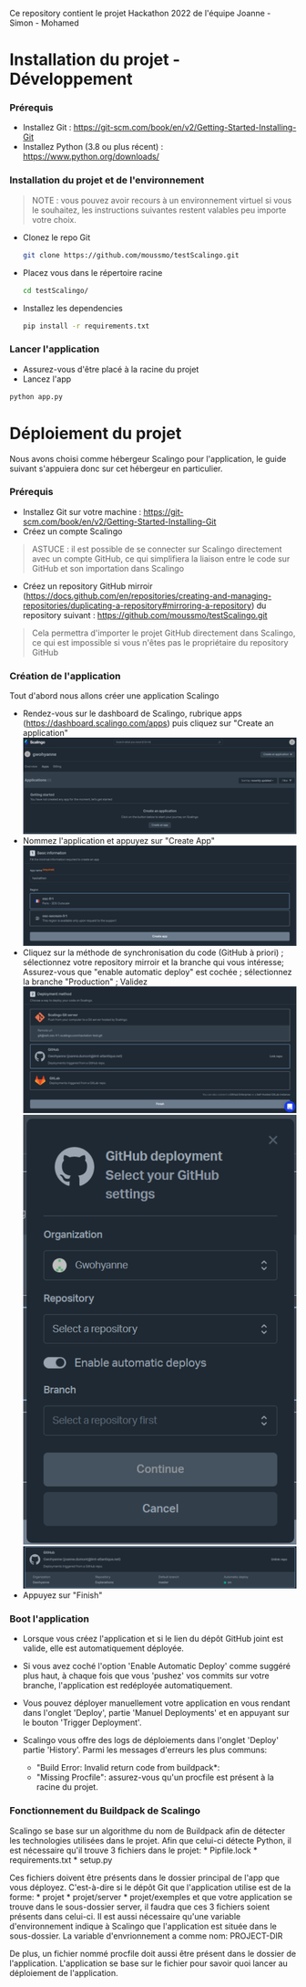 Ce repository contient le projet Hackathon 2022 de l'équipe Joanne - Simon - Mohamed

# Installation du projet - Développement

### Prérequis

* Installez Git : https://git-scm.com/book/en/v2/Getting-Started-Installing-Git
* Installez Python (3.8 ou plus récent) : https://www.python.org/downloads/

### Installation du projet et de l'environnement

> NOTE : vous pouvez avoir recours à un environnement virtuel si vous le souhaitez, les instructions suivantes restent valables peu importe votre choix.
* Clonez le repo Git 
   ```sh
   git clone https://github.com/moussmo/testScalingo.git
   ```
* Placez vous dans le répertoire racine
   ```sh
   cd testScalingo/
   ```
* Installez les dependencies
   ```sh
   pip install -r requirements.txt
   ```

   
### Lancer l'application

* Assurez-vous d'être placé à la racine du projet
* Lancez l'app
```sh
python app.py
```

# Déploiement du projet

Nous avons choisi comme hébergeur Scalingo pour l'application, le guide suivant s'appuiera donc sur cet hébergeur en particulier.

### Prérequis

* Installez Git sur votre machine : https://git-scm.com/book/en/v2/Getting-Started-Installing-Git
* Créez un compte Scalingo
> ASTUCE : il est possible de se connecter sur Scalingo directement avec un compte GitHub, ce qui simplifiera la liaison entre le code sur GitHub et son importation dans Scalingo
* Créez un repository GitHub mirroir (https://docs.github.com/en/repositories/creating-and-managing-repositories/duplicating-a-repository#mirroring-a-repository) du repository suivant : https://github.com/moussmo/testScalingo.git
> Cela permettra d'importer le projet GitHub directement dans Scalingo, ce qui est impossible si vous n'êtes pas le propriétaire du repository GitHub

### Création de l'application

Tout d'abord nous allons créer une application Scalingo
* Rendez-vous sur le dashboard de Scalingo, rubrique apps (https://dashboard.scalingo.com/apps) puis cliquez sur "Create an application"
![dashboard](images\scalingo_dashboard.png)
* Nommez l'application et appuyez sur "Create App"
![basic_info](images\scalingo_basic_info.png)
* Cliquez sur la méthode de synchronisation du code (GitHub à priori) ; sélectionnez votre repository mirroir et la branche qui vous intéresse; Assurez-vous que "enable automatic deploy" est cochée ; sélectionnez la branche "Production" ; Validez
![deployment](images\scalingo_deployment.png)
![github](images\scalingo_github.png)
![end](images\scalingo_end.png)
* Appuyez sur "Finish"

### Boot l'application

* Lorsque vous créez l'application et si le lien du dépôt GitHub joint est valide, elle est automatiquement déployée. 
* Si vous avez coché l'option 'Enable Automatic Deploy' comme suggéré plus haut, à chaque fois que vous 'pushez' vos commits sur votre branche, l'application est redéployée automatiquement.
* Vous pouvez déployer manuellement votre application en vous rendant dans l'onglet 'Deploy', partie 'Manuel Deployments' et en appuyant sur le bouton 'Trigger Deployment'.

* Scalingo vous offre des logs de déploiements dans l'onglet 'Deploy' partie 'History'. Parmi les messages d'erreurs les plus communs:
	* "Build Error: Invalid return code from buildpack*: 
	* "Missing Procfile": assurez-vous qu'un procfile est présent à la racine du projet.

### Fonctionnement du Buildpack de Scalingo
Scalingo se base sur un algorithme du nom de Buildpack afin de détecter les technologies utilisées dans le projet.
Afin que celui-ci détecte Python, il est nécessaire qu'il trouve 3 fichiers dans le projet: 
	* Pipfile.lock
	* requirements.txt
	* setup.py
	
Ces fichiers doivent être présents dans le dossier principal de l'app que vous déployez. C'est-à-dire si le dépôt Git que l'application utilise est de la forme:
	* projet
	* projet/server
	* projet/exemples
et que votre application se trouve dans le sous-dossier server, il faudra que ces 3 fichiers soient présents dans celui-ci. Il est aussi nécessaire qu'une variable d'environnement indique à Scalingo que l'application est située dans le sous-dossier. La variable d'envrionnement a comme nom: PROJECT-DIR

De plus, un fichier nommé procfile doit aussi être présent dans le dossier de l'application. L'application se base sur le fichier pour savoir quoi lancer au déploiement de l'application.